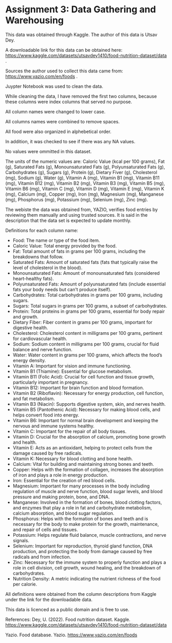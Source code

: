 # Assignment 3: Data Gathering and Warehousing

This data was obtained through Kaggle. The author of this data is Utsav Dey. 

A downloadable link for this data can be obtained here: https://www.kaggle.com/datasets/utsavdey1410/food-nutrition-dataset/data .

Sources the author used to collect this data came from: https://www.yazio.com/en/foods .

Juypter Notebook was used to clean the data. 

While cleaning the data, I have removed the first two columns, because these columns were index columns that served no purpose.

All column names were changed to lower case.

All columns names were combined to remove spaces.

All food were also organized in alphebetical order.

In addition, it was checked to see if there was any NA values.

No values were ommitted in this dataset. 

The units of the numeric values are: Caloric Value (kcal per 100 grams), Fat (g), Saturated Fats (g), Monounsaturated Fats (g), 
Polyunsaturated Fats (g), Carbohydrates (g), Sugars (g), Protein (g), Dietary Fiver (g), Cholesterol (mg), Sodium (g), Water (g), 
Vitamin A (mg), Vitamin B1 (mg), Vitamin B11 (mg), Vitamin B12 (mg), Vitamin B2 (mg), Vitamin B3 (mg), Vitamin B5 (mg), Vitamin B6 (mg), 
Vitamin C (mg), Vitamin D (mg), Vitamin E (mg), Vitamin K (mg), Calcium (mg), Copper (mg), Iron (mg), Magnesium (mg), Manganese (mg), 
Phosphorus (mg), Potassium (mg), Selenium (mg), Zinc (mg).

The webiste the data was obtained from, YAZIO, verifies food entries by reviewing them manually and using trusted sources.
It is said in the description that the data set is expected to update monthly.

Definitions for each column name:
- Food: The name or type of the food item.
- Caloric Value: Total energy provided by the food.
- Fat: Total amount of fats in grams per 100 grams, including the breakdowns that follow.
- Saturated Fats: Amount of saturated fats (fats that typically raise the level of cholesterol in the blood).
- Monounsaturated Fats: Amount of monounsaturated fats (considered heart-healthy fats).
- Polyunsaturated Fats: Amount of polyunsaturated fats (include essential fats your body needs but can't produce itself).
- Carbohydrates: Total carbohydrates in grams per 100 grams, including sugars.
- Sugars: Total sugars in grams per 100 grams, a subset of carbohydrates.
- Protein: Total proteins in grams per 100 grams, essential for body repair and growth.
- Dietary Fiber: Fiber content in grams per 100 grams, important for digestive health.
- Cholesterol: Cholesterol content in milligrams per 100 grams, pertinent for cardiovascular health.
- Sodium: Sodium content in milligrams per 100 grams, crucial for fluid balance and nerve function.
- Water: Water content in grams per 100 grams, which affects the food’s energy density.
- Vitamin A: Important for vision and immune functioning.
- Vitamin B1 (Thiamine): Essential for glucose metabolism.
- Vitamin B11 (Folic Acid): Crucial for cell function and tissue growth, particularly important in pregnancy.
- Vitamin B12: Important for brain function and blood formation.
- Vitamin B2 (Riboflavin): Necessary for energy production, cell function, and fat metabolism.
- Vitamin B3 (Niacin): Supports digestive system, skin, and nerves health.
- Vitamin B5 (Pantothenic Acid): Necessary for making blood cells, and helps convert food into energy.
- Vitamin B6: Important for normal brain development and keeping the nervous and immune systems healthy.
- Vitamin C: Important for the repair of all body tissues.
- Vitamin D: Crucial for the absorption of calcium, promoting bone growth and health.
- Vitamin E: Acts as an antioxidant, helping to protect cells from the damage caused by free radicals.
- Vitamin K: Necessary for blood clotting and bone health.
- Calcium: Vital for building and maintaining strong bones and teeth.
- Copper: Helps with the formation of collagen, increases the absorption of iron and plays a role in energy production.
- Iron: Essential for the creation of red blood cells.
- Magnesium: Important for many processes in the body including regulation of muscle and nerve function, blood sugar levels, and blood pressure and making protein, bone, and DNA.
- Manganese: Involved in the formation of bones, blood clotting factors, and enzymes that play a role in fat and carbohydrate metabolism, calcium absorption, and blood sugar regulation.
- Phosphorus: Helps with the formation of bones and teeth and is necessary for the body to make protein for the growth, maintenance, and repair of cells and tissues.
- Potassium: Helps regulate fluid balance, muscle contractions, and nerve signals.
- Selenium: Important for reproduction, thyroid gland function, DNA production, and protecting the body from damage caused by free radicals and from infection.
- Zinc: Necessary for the immune system to properly function and plays a role in cell division, cell growth, wound healing, and the breakdown of carbohydrates.
- Nutrition Density: A metric indicating the nutrient richness of the food per calorie.


All definitions were obtained from the column descriptions from Kaggle under the link for the downloadable data.

This data is licenced as a public domain and is free to use. 

References:
Dey, U. (2022). Food nutrition dataset. Kaggle. 
https://www.kaggle.com/datasets/utsavdey1410/food-nutrition-dataset/data


Yazio. Food database. Yazio. 
https://www.yazio.com/en/foods








